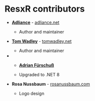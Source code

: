 # ResxR contributors

* **[Adliance](https://github.com/adliance)** - [adliance.net](http://adliance.net)

  * Author and maintainer

* **[Tom Wadley](https://github.com/tomwadley)** - [tomwadley.net](http://tomwadley.net)

  * Author and maintainer

* * **[Adrian Fürschuß](https://github.com/afuersch)**

  * Upgraded to .NET 8

* **Rosa Nussbaum** - [rosanussbaum.com](http://rosanussbaum.com)

  * Logo design
